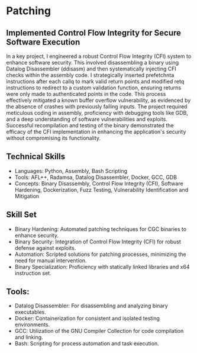 # Patching
## Implemented Control Flow Integrity for Secure Software Execution
In a key project, I engineered a robust Control Flow Integrity (CFI) system to enhance software security. This involved disassembling a binary using Datalog Disassembler (ddisasm) and then systematically injecting CFI checks within the assembly code. I strategically inserted prefetchnta instructions after each callq to mark valid return points and modified retq instructions to redirect to a custom validation function, ensuring returns were only made to authenticated points in the code. This process effectively mitigated a known buffer overflow vulnerability, as evidenced by the absence of crashes with previously failing inputs. The project required meticulous coding in assembly, proficiency with debugging tools like GDB, and a deep understanding of software vulnerabilities and exploits. Successful recompilation and testing of the binary demonstrated the efficacy of the CFI implementation in enhancing the application's security without compromising its functionality.
## Technical Skills
* Languages: Python, Assembly, Bash Scripting
* Tools: AFL++, Radamsa, Datalog Disassembler, Docker, GCC, GDB
* Concepts: Binary Disassembly, Control Flow Integrity (CFI), Software Hardening, Dockerization, Fuzz Testing, Vulnerability Identification and Mitigation
## Skill Set
* Binary Hardening: Automated patching techniques for CGC binaries to enhance security.
* Binary Security: Integration of Control Flow Integrity (CFI) for robust defense against exploits.
* Automation: Scripted solutions for patching processes, minimizing the need for manual intervention.
* Binary Specialization: Proficiency with statically linked libraries and x64 instruction set.
## Tools:
* Datalog Disassembler: For disassembling and analyzing binary executables.
* Docker: Containerization for consistent and isolated testing environments.
* GCC: Utilization of the GNU Compiler Collection for code compilation and linking.
* Bash: Scripting for process automation and task execution.
